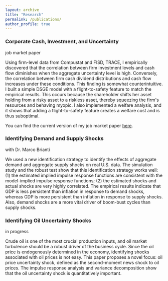 ```yaml
---
layout: archive
title: "Research"
permalink: /publications/
author_profile: true
---
```



### Corporate Cash, Investment, and Uncertainty
job market paper

Using firm-level data from Compustat and FISD, TRACE, I empirically discovered that the correlation between firm investment levels and cash flow diminishes when the aggregate uncertainty level is high. Conversely, the correlation between firm cash dividend distributions and cash flow increases under these conditions. This finding is somewhat counterintuitive. I built a simple DSGE model with a flight-to-safety feature to match the empirical results. This occurs because the shareholder shifts her asset holding from a risky asset to a riskless asset, thereby squeezing the firm's resources and behaving myopic. I also implemented a welfare analysis, and it shows that adding a flight-to-safety feature creates a welfare cost and is thus suboptimal.

You can find the current version of my job market paper [here](../assets/v.pdf).


### Identifying Demand and Supply Shocks
with Dr. Marco Brianti

We used a new identification strategy to identify the effects of aggregate demand and aggregate supply shocks on real U.S. data. The simulation study and the robust test show that this identification strategy works well: (1) the estimated implied impulse response functions are consistent with the model-implied impulse response functions; (2) the estimated shocks and actual shocks are very highly correlated. The empirical results indicate that GDP is less persistent than inflation in response to demand shocks, whereas GDP is more persistent than inflation in response to supply shocks. Also, demand shocks are a more vital driver of boom-bust cycles than supply shocks.


### Identifying Oil Uncertainty Shocks
in progress

Crude oil is one of the most crucial production inputs, and oil market turbulence should be a robust driver of the business cycle. Since the oil price is endogenously determined in the economy, identifying shocks associated with oil prices is not easy. This paper proposes a novel focus: oil price uncertainty shock, defined as the second-moment news shock to oil prices. The impulse response analysis and variance decomposition show that the oil uncertainty shock is quantitatively important.
